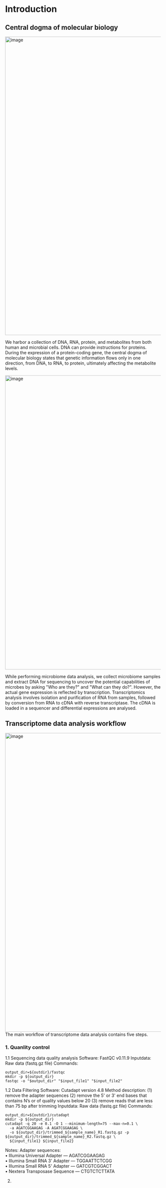 # Introduction

## Central dogma of molecular biology
<img width="964" alt="image" src="https://github.com/HuangShiLab/zhangyf/assets/170502144/78d81876-3272-4032-b3f8-efdea4e42a8b">

We harbor a collection of DNA, RNA, protein, and metabolites from both human and microbial cells. DNA can provide instructions for proteins. During the expression of a protein-coding gene, the central dogma of molecular biology states that genetic information flows only in one direction, from DNA, to RNA, to protein, ultimately affecting the metabolite levels. 

<img width="950" alt="image" src="https://github.com/HuangShiLab/zhangyf/assets/170502144/aaf64e44-5a01-442b-80dd-f19b27cca63b">

While performing microbiome data analysis, we collect microbiome samples and extract DNA for sequencing to uncover the potential capabilities of microbes by asking "Who are they?" and "What can they do?". However, the actual gene expression is reflected by transcription. Transcriptomics analysis involves isolation and purification of RNA from samples, followed by conversion from RNA to cDNA with reverse transcriptase. The cDNA is loaded in a sequencer and differential expressions are analysed.

## Transcriptome data analysis workflow
<img width="965" alt="image" src="https://github.com/HuangShiLab/zhangyf/assets/170502144/0aa4f270-751f-453e-846a-6cf8015b5d64">
The main workflow of transcriptome data analysis contains five steps.

### 1. Quanlity control
1.1 Sequencing data quality analysis
Software: FastQC v0.11.9
Inputdata: Raw data (fastq.gz file)
Commands:
```
output_dir=${outdir}/fastqc
mkdir -p ${output_dir}
fastqc -o "$output_dir" "$input_file1" "$input_file2"
```

1.2 Data Filtering
Software: Cutadapt version 4.8
Method description:
(1) remove the adapter sequences
(2) remove the 5' or 3' end bases that contains N’s or of quality values below 20
(3) remove reads that are less than 75 bp after trimming
Inputdata: Raw data (fastq.gz file)
Commands:
```
output_dir=${outdir}/cutadapt
mkdir -p ${output_dir}
cutadapt -q 20 -e 0.1 -O 1 --minimum-length=75 --max-n=0.1 \
  -a AGATCGGAAGAG -A AGATCGGAAGAG \
  -o ${output_dir}/trimmed_${sample_name}_R1.fastq.gz -p ${output_dir}/trimmed_${sample_name}_R2.fastq.gz \
  ${input_file1} ${input_file2}
```

Notes: Adapter sequences:  
•	Illumina Universal Adapter — AGATCGGAAGAG  
•	Illumina Small RNA 3' Adapter — TGGAATTCTCGG  
•	Illumina Small RNA 5' Adapter — GATCGTCGGACT  
•	Nextera Transposase Sequence — CTGTCTCTTATA  

2. 




